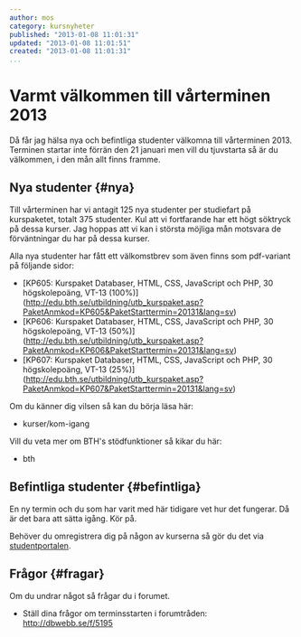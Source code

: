 ```yaml
---
author: mos
category: kursnyheter
published: "2013-01-08 11:01:31"
updated: "2013-01-08 11:01:51"
created: "2013-01-08 11:01:31"
...
```

Varmt välkommen till vårterminen 2013
==================================

Då får jag hälsa nya och befintliga studenter välkomna till vårterminen 2013. Terminen startar inte förrän den 21 januari men vill du tjuvstarta så är du välkommen, i den mån allt finns framme.

<!--more-->

Nya studenter {#nya}
---------------------------------------

Till vårterminen har vi antagit 125 nya studenter per studiefart på kurspaketet, totalt 375 studenter. Kul att vi fortfarande har ett högt söktryck på dessa kurser. Jag hoppas att vi kan i största möjliga mån motsvara de förväntningar du har på dessa kurser.

Alla nya studenter har fått ett välkomstbrev som även finns som pdf-variant på följande sidor:

* [KP605: Kurspaket Databaser, HTML, CSS, JavaScript och PHP, 30 högskolepoäng, VT-13 (100%)](<a href='http://edu.bth.se/utbildning/utb_kurspaket.asp?PaketAnmkod=KP605&PaketStarttermin=20131&lang=sv'>http://edu.bth.se/utbildning/utb_kurspaket.asp?PaketAnmkod=KP605&PaketStarttermin=20131&lang=sv</a>)
* [KP606: Kurspaket Databaser, HTML, CSS, JavaScript och PHP, 30 högskolepoäng, VT-13 (50%)](<a href='http://edu.bth.se/utbildning/utb_kurspaket.asp?PaketAnmkod=KP606&PaketStarttermin=20131&lang=sv'>http://edu.bth.se/utbildning/utb_kurspaket.asp?PaketAnmkod=KP606&PaketStarttermin=20131&lang=sv</a>)
* [KP607: Kurspaket Databaser, HTML, CSS, JavaScript och PHP, 30 högskolepoäng, VT-13 (25%)](<a href='http://edu.bth.se/utbildning/utb_kurspaket.asp?PaketAnmkod=KP607&PaketStarttermin=20131&lang=sv'>http://edu.bth.se/utbildning/utb_kurspaket.asp?PaketAnmkod=KP607&PaketStarttermin=20131&lang=sv</a>)

Om du känner dig vilsen så kan du börja läsa här:

* kurser/kom-igang


Vill du veta mer om BTH's stödfunktioner så kikar du här:

* bth



Befintliga studenter {#befintliga}
---------------------------------------

En ny termin och du som har varit med här tidigare vet hur det fungerar. Då är det bara att sätta igång. Kör på.

Behöver du omregistrera dig på någon av kurserna så gör du det via [studentportalen](bth/#studentportalen).



Frågor {#fragar}
---------------------------------------

Om du undrar något så frågar du i forumet.

* Ställ dina frågor om terminsstarten i forumtråden:  
  <a href='http://dbwebb.se/f/5195'>http://dbwebb.se/f/5195</a>

 